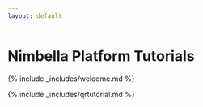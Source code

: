 ```yaml
---
layout: default
---
```

# Nimbella Platform Tutorials

{% include _includes/welcome.md %}

{% include _includes/qrtutorial.md %}

